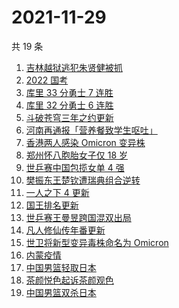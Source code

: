 # 2021-11-29

共 19 条

<!-- BEGIN ZHIHUSEARCH -->
<!-- 最后更新时间 Mon Nov 29 2021 08:39:12 GMT+0800 (China Standard Time) -->
1. [吉林越狱逃犯朱贤健被抓](https://www.zhihu.com/search?q=朱贤健)
1. [2022 国考](https://www.zhihu.com/search?q=国考)
1. [库里 33 分勇士 7 连胜](https://www.zhihu.com/search?q=勇士)
1. [库里 32 分勇士 6 连胜](https://www.zhihu.com/search?q=勇士)
1. [斗破苍穹三年之约更新](https://www.zhihu.com/search?q=斗破苍穹三年之约)
1. [河南再通报「营养餐致学生呕吐」](https://www.zhihu.com/search?q=河南营养餐)
1. [香港两人感染 Omicron 变异株](https://www.zhihu.com/search?q=Omicron)
1. [郑州怀八胞胎女子仅 18 岁](https://www.zhihu.com/search?q=郑州八胞胎)
1. [世乒赛中国包揽女单 4 强](https://www.zhihu.com/search?q=世乒赛)
1. [樊振东王楚钦遭瑞典组合逆转](https://www.zhihu.com/search?q=休斯敦世乒赛)
1. [一人之下 4 更新](https://www.zhihu.com/search?q=一人之下4)
1. [国王排名更新](https://www.zhihu.com/search?q=国王排名)
1. [世乒赛王曼昱跨国混双出局](https://www.zhihu.com/search?q=世乒赛混双)
1. [凡人修仙传年番更新 ](https://www.zhihu.com/search?q=凡人修仙传)
1. [世卫将新型变异毒株命名为 Omicron](https://www.zhihu.com/search?q=新型变异毒株)
1. [内蒙疫情](https://www.zhihu.com/search?q=内蒙疫情)
1. [中国男篮轻取日本](https://www.zhihu.com/search?q=中国男篮)
1. [茶颜悦色起诉茶颜观色](https://www.zhihu.com/search?q=茶颜悦色)
1. [中国男篮双杀日本](https://www.zhihu.com/search?q=中国男篮)
<!-- END ZHIHUSEARCH -->
